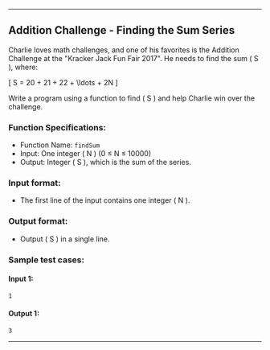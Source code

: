 
---

## Addition Challenge - Finding the Sum Series

Charlie loves math challenges, and one of his favorites is the Addition Challenge at the "Kracker Jack Fun Fair 2017". He needs to find the sum \( S \), where:

\[ S = 20 + 21 + 22 + \ldots + 2N \]

Write a program using a function to find \( S \) and help Charlie win over the challenge.

### Function Specifications:

- Function Name: `findSum`
- Input: One integer \( N \) (0 ≤ N ≤ 10000)
- Output: Integer \( S \), which is the sum of the series.

### Input format:
- The first line of the input contains one integer \( N \).

### Output format:
- Output \( S \) in a single line.

### Sample test cases:
#### Input 1:
```
1
```
#### Output 1:
```
3
```

---

